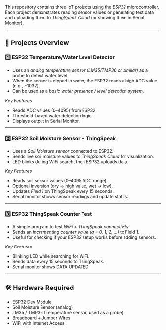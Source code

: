 This repository contains three IoT projects using the *ESP32* microcontroller.  
Each project demonstrates reading sensor values or generating test data and uploading them to *ThingSpeak Cloud* (or showing them in Serial Monitor).  

---

## 📂 Projects Overview

### 1️⃣ ESP32 Temperature/Water Level Detector
- Uses an *analog temperature sensor (LM35/TMP36 or similar)* as a probe to detect water level.  
- When the sensor is dipped in water, the ESP32 reads a high ADC value (e.g., ~1032).  
- Can be used as a *basic water presence / level detection system*.  

*Key Features*  
- Reads ADC values (0–4095) from ESP32.  
- Threshold-based water detection logic.  
- Displays output in Serial Monitor.  

---

### 2️⃣ ESP32 Soil Moisture Sensor + ThingSpeak
- Uses a *Soil Moisture sensor* connected to ESP32.  
- Sends live soil moisture values to *ThingSpeak Cloud* for visualization.  
- LED blinks during WiFi search, then ESP32 uploads data.  

*Key Features*  
- Reads soil sensor values (0–4095 ADC range).  
- Optional inversion (dry → high value, wet → low).  
- Updates *Field 1* on ThingSpeak every 15 seconds.  
- Serial monitor shows sensor readings and update status.  

---

### 3️⃣ ESP32 ThingSpeak Counter Test
- A simple program to test *WiFi + ThingSpeak connectivity*.  
- Sends an *incrementing counter value (a = 0, 1, 2, ...)* to Field 1.  
- Useful for checking if your ESP32 setup works before adding sensors.  

*Key Features*  
- Blinking LED while searching for WiFi.  
- Sends data every 15 seconds to ThingSpeak.  
- Serial monitor shows DATA UPDATED.  

---

## 🛠️ Hardware Required
- ESP32 Dev Module  
- Soil Moisture Sensor (analog)  
- LM35 / TMP36 (Temperature sensor, used as a probe)  
- Breadboard + Jumper Wires  
- WiFi with Internet Access
